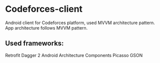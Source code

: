 # Codeforces-client
Android client for Codeforces platform, used MVVM architecture pattern.
App architecture follows MVVM pattern.

## Used frameworks:
Retrofit
Dagger 2
Android Architecture Components
Picasso
GSON
